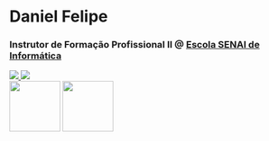 # Daniel Felipe
### Instrutor de Formação Profissional II @ [Escola SENAI de Informática](https://informatica.sp.senai.br/)

<div>
  <a href="https://www.linkedin.com/in/danielfelip/" target="_blank">
    <img src="https://img.shields.io/badge/LinkedIn-0077B5?style=for-the-badge&logo=linkedin&logoColor=white"/>
  </a
  <a href="https://www.behance.net/danielfelip" target="_blank">
    <img src="https://img.shields.io/badge/Behance-0054F7?style=for-the-badge&logo=behance&logoColor=white"/>
  </a>
</div>


<div>
  <img height="90px" src="https://github-readme-stats.vercel.app/api?username=nadfelipe&bg_color=22272E&icon_color=E34C26&title_color=EBAC00&text_color=D9D9D9&border_color=9E9E9E&locale=pt-br&count_private=true&show_icons=true&hide_title=true&hide_rank=true&hide=prs,issues,contribs" />
  <img height="90px" src="https://github-readme-stats.vercel.app/api/top-langs/?username=nadfelipe&layout=compact&hide_title=true&border_color=9E9E9E&title_color=EBAC00&text_color=D9D9D9&bg_color=22272E&langs_count=4&locale=pt-br&card_width=400px" />
</div>

